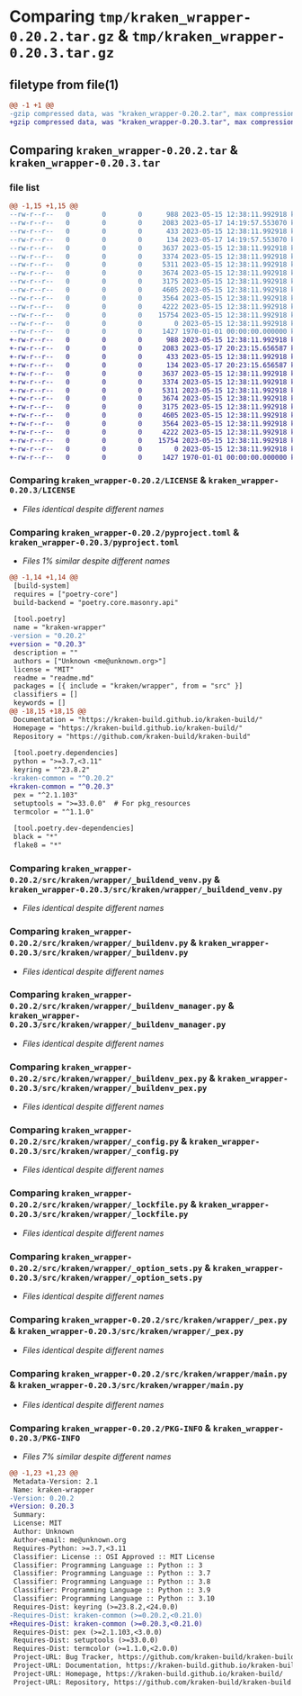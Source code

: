 # Comparing `tmp/kraken_wrapper-0.20.2.tar.gz` & `tmp/kraken_wrapper-0.20.3.tar.gz`

## filetype from file(1)

```diff
@@ -1 +1 @@
-gzip compressed data, was "kraken_wrapper-0.20.2.tar", max compression
+gzip compressed data, was "kraken_wrapper-0.20.3.tar", max compression
```

## Comparing `kraken_wrapper-0.20.2.tar` & `kraken_wrapper-0.20.3.tar`

### file list

```diff
@@ -1,15 +1,15 @@
--rw-r--r--   0        0        0      988 2023-05-15 12:38:11.992918 kraken_wrapper-0.20.2/LICENSE
--rw-r--r--   0        0        0     2083 2023-05-17 14:19:57.553070 kraken_wrapper-0.20.2/pyproject.toml
--rw-r--r--   0        0        0      433 2023-05-15 12:38:11.992918 kraken_wrapper-0.20.2/readme.md
--rw-r--r--   0        0        0      134 2023-05-17 14:19:57.553070 kraken_wrapper-0.20.2/src/kraken/wrapper/__init__.py
--rw-r--r--   0        0        0     3637 2023-05-15 12:38:11.992918 kraken_wrapper-0.20.2/src/kraken/wrapper/_buildend_venv.py
--rw-r--r--   0        0        0     3374 2023-05-15 12:38:11.992918 kraken_wrapper-0.20.2/src/kraken/wrapper/_buildenv.py
--rw-r--r--   0        0        0     5311 2023-05-15 12:38:11.992918 kraken_wrapper-0.20.2/src/kraken/wrapper/_buildenv_manager.py
--rw-r--r--   0        0        0     3674 2023-05-15 12:38:11.992918 kraken_wrapper-0.20.2/src/kraken/wrapper/_buildenv_pex.py
--rw-r--r--   0        0        0     3175 2023-05-15 12:38:11.992918 kraken_wrapper-0.20.2/src/kraken/wrapper/_config.py
--rw-r--r--   0        0        0     4605 2023-05-15 12:38:11.992918 kraken_wrapper-0.20.2/src/kraken/wrapper/_lockfile.py
--rw-r--r--   0        0        0     3564 2023-05-15 12:38:11.992918 kraken_wrapper-0.20.2/src/kraken/wrapper/_option_sets.py
--rw-r--r--   0        0        0     4222 2023-05-15 12:38:11.992918 kraken_wrapper-0.20.2/src/kraken/wrapper/_pex.py
--rw-r--r--   0        0        0    15754 2023-05-15 12:38:11.992918 kraken_wrapper-0.20.2/src/kraken/wrapper/main.py
--rw-r--r--   0        0        0        0 2023-05-15 12:38:11.992918 kraken_wrapper-0.20.2/src/kraken/wrapper/py.typed
--rw-r--r--   0        0        0     1427 1970-01-01 00:00:00.000000 kraken_wrapper-0.20.2/PKG-INFO
+-rw-r--r--   0        0        0      988 2023-05-15 12:38:11.992918 kraken_wrapper-0.20.3/LICENSE
+-rw-r--r--   0        0        0     2083 2023-05-17 20:23:15.656587 kraken_wrapper-0.20.3/pyproject.toml
+-rw-r--r--   0        0        0      433 2023-05-15 12:38:11.992918 kraken_wrapper-0.20.3/readme.md
+-rw-r--r--   0        0        0      134 2023-05-17 20:23:15.656587 kraken_wrapper-0.20.3/src/kraken/wrapper/__init__.py
+-rw-r--r--   0        0        0     3637 2023-05-15 12:38:11.992918 kraken_wrapper-0.20.3/src/kraken/wrapper/_buildend_venv.py
+-rw-r--r--   0        0        0     3374 2023-05-15 12:38:11.992918 kraken_wrapper-0.20.3/src/kraken/wrapper/_buildenv.py
+-rw-r--r--   0        0        0     5311 2023-05-15 12:38:11.992918 kraken_wrapper-0.20.3/src/kraken/wrapper/_buildenv_manager.py
+-rw-r--r--   0        0        0     3674 2023-05-15 12:38:11.992918 kraken_wrapper-0.20.3/src/kraken/wrapper/_buildenv_pex.py
+-rw-r--r--   0        0        0     3175 2023-05-15 12:38:11.992918 kraken_wrapper-0.20.3/src/kraken/wrapper/_config.py
+-rw-r--r--   0        0        0     4605 2023-05-15 12:38:11.992918 kraken_wrapper-0.20.3/src/kraken/wrapper/_lockfile.py
+-rw-r--r--   0        0        0     3564 2023-05-15 12:38:11.992918 kraken_wrapper-0.20.3/src/kraken/wrapper/_option_sets.py
+-rw-r--r--   0        0        0     4222 2023-05-15 12:38:11.992918 kraken_wrapper-0.20.3/src/kraken/wrapper/_pex.py
+-rw-r--r--   0        0        0    15754 2023-05-15 12:38:11.992918 kraken_wrapper-0.20.3/src/kraken/wrapper/main.py
+-rw-r--r--   0        0        0        0 2023-05-15 12:38:11.992918 kraken_wrapper-0.20.3/src/kraken/wrapper/py.typed
+-rw-r--r--   0        0        0     1427 1970-01-01 00:00:00.000000 kraken_wrapper-0.20.3/PKG-INFO
```

### Comparing `kraken_wrapper-0.20.2/LICENSE` & `kraken_wrapper-0.20.3/LICENSE`

 * *Files identical despite different names*

### Comparing `kraken_wrapper-0.20.2/pyproject.toml` & `kraken_wrapper-0.20.3/pyproject.toml`

 * *Files 1% similar despite different names*

```diff
@@ -1,14 +1,14 @@
 [build-system]
 requires = ["poetry-core"]
 build-backend = "poetry.core.masonry.api"
 
 [tool.poetry]
 name = "kraken-wrapper"
-version = "0.20.2"
+version = "0.20.3"
 description = ""
 authors = ["Unknown <me@unknown.org>"]
 license = "MIT"
 readme = "readme.md"
 packages = [{ include = "kraken/wrapper", from = "src" }]
 classifiers = []
 keywords = []
@@ -18,15 +18,15 @@
 Documentation = "https://kraken-build.github.io/kraken-build/"
 Homepage = "https://kraken-build.github.io/kraken-build/"
 Repository = "https://github.com/kraken-build/kraken-build"
 
 [tool.poetry.dependencies]
 python = ">=3.7,<3.11"
 keyring = "^23.8.2"
-kraken-common = "^0.20.2"
+kraken-common = "^0.20.3"
 pex = "^2.1.103"
 setuptools = ">=33.0.0"  # For pkg_resources
 termcolor = "^1.1.0"
 
 [tool.poetry.dev-dependencies]
 black = "*"
 flake8 = "*"
```

### Comparing `kraken_wrapper-0.20.2/src/kraken/wrapper/_buildend_venv.py` & `kraken_wrapper-0.20.3/src/kraken/wrapper/_buildend_venv.py`

 * *Files identical despite different names*

### Comparing `kraken_wrapper-0.20.2/src/kraken/wrapper/_buildenv.py` & `kraken_wrapper-0.20.3/src/kraken/wrapper/_buildenv.py`

 * *Files identical despite different names*

### Comparing `kraken_wrapper-0.20.2/src/kraken/wrapper/_buildenv_manager.py` & `kraken_wrapper-0.20.3/src/kraken/wrapper/_buildenv_manager.py`

 * *Files identical despite different names*

### Comparing `kraken_wrapper-0.20.2/src/kraken/wrapper/_buildenv_pex.py` & `kraken_wrapper-0.20.3/src/kraken/wrapper/_buildenv_pex.py`

 * *Files identical despite different names*

### Comparing `kraken_wrapper-0.20.2/src/kraken/wrapper/_config.py` & `kraken_wrapper-0.20.3/src/kraken/wrapper/_config.py`

 * *Files identical despite different names*

### Comparing `kraken_wrapper-0.20.2/src/kraken/wrapper/_lockfile.py` & `kraken_wrapper-0.20.3/src/kraken/wrapper/_lockfile.py`

 * *Files identical despite different names*

### Comparing `kraken_wrapper-0.20.2/src/kraken/wrapper/_option_sets.py` & `kraken_wrapper-0.20.3/src/kraken/wrapper/_option_sets.py`

 * *Files identical despite different names*

### Comparing `kraken_wrapper-0.20.2/src/kraken/wrapper/_pex.py` & `kraken_wrapper-0.20.3/src/kraken/wrapper/_pex.py`

 * *Files identical despite different names*

### Comparing `kraken_wrapper-0.20.2/src/kraken/wrapper/main.py` & `kraken_wrapper-0.20.3/src/kraken/wrapper/main.py`

 * *Files identical despite different names*

### Comparing `kraken_wrapper-0.20.2/PKG-INFO` & `kraken_wrapper-0.20.3/PKG-INFO`

 * *Files 7% similar despite different names*

```diff
@@ -1,23 +1,23 @@
 Metadata-Version: 2.1
 Name: kraken-wrapper
-Version: 0.20.2
+Version: 0.20.3
 Summary: 
 License: MIT
 Author: Unknown
 Author-email: me@unknown.org
 Requires-Python: >=3.7,<3.11
 Classifier: License :: OSI Approved :: MIT License
 Classifier: Programming Language :: Python :: 3
 Classifier: Programming Language :: Python :: 3.7
 Classifier: Programming Language :: Python :: 3.8
 Classifier: Programming Language :: Python :: 3.9
 Classifier: Programming Language :: Python :: 3.10
 Requires-Dist: keyring (>=23.8.2,<24.0.0)
-Requires-Dist: kraken-common (>=0.20.2,<0.21.0)
+Requires-Dist: kraken-common (>=0.20.3,<0.21.0)
 Requires-Dist: pex (>=2.1.103,<3.0.0)
 Requires-Dist: setuptools (>=33.0.0)
 Requires-Dist: termcolor (>=1.1.0,<2.0.0)
 Project-URL: Bug Tracker, https://github.com/kraken-build/kraken-build/issues
 Project-URL: Documentation, https://kraken-build.github.io/kraken-build/
 Project-URL: Homepage, https://kraken-build.github.io/kraken-build/
 Project-URL: Repository, https://github.com/kraken-build/kraken-build
```

